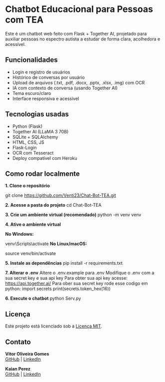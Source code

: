 # Chatbot Educacional para Pessoas com TEA

Este é um chatbot web feito com Flask + Together AI, projetado para auxiliar pessoas no espectro autista a estudar de forma clara, acolhedora e acessível.

## Funcionalidades

- Login e registro de usuários
- Histórico de conversas por usuário
- Upload de arquivos (.txt, .pdf, .docx, .pptx, .xlsx, .img) com OCR
- IA com contexto de conversa (usando Together AI)
- Tema escuro/claro
- Interface responsiva e acessível

## Tecnologias usadas

- Python (Flask)
- Together AI (LLaMA 3 70B)
- SQLite + SQLAlchemy
- HTML, CSS, JS
- Flask-Login
- OCR com Tesseract
- Deploy compatível com Heroku

## Como rodar localmente

**1. Clone o repositório**

git clone https://github.com/Venti23/Chat-Bot-TEA.git

**2. Acesse a pasta do projeto**
cd Chat-Bot-TEA

**3. Crie um ambiente virtual (recomendado)**
python -m venv venv

**4. Ative o ambiente virtual**

**No Windows:**

venv\Scripts\activate
**No Linux/macOS:**

source venv/bin/activate

 **5. Instale as dependências**
pip install -r requirements.txt

 **7. Alterar o .env**
Altere o .env.example para .env 
Modifique o .env com a sua secret key e sua api key
 Para obter sua api key acesse: https://api.together.ai/
 Para ober sua secret key rode esse codigo em python:
 import secrets
 print(secrets.token_hex(16))

**6. Execute o chatbot**
python Serv.py

## Licença

Este projeto está licenciado sob a [Licença MIT](LICENSE).

## Contato

**Vitor Oliveira Gomes**  
[GitHub](https://github.com/VitorOliveiraGomes) | [LinkedIn](https://www.linkedin.com/in/vitor-oliveira-gomes-610670317)

**Kaian Perez**  
[GitHub](https://github.com/kaiiiarchives) | [LinkedIn](https://www.linkedin.com/in/kaian-perez-7803792bb/)

